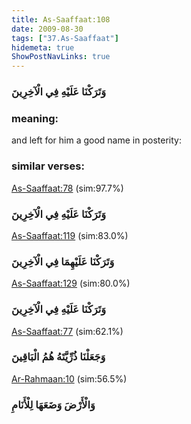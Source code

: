 ```yaml
---
title: As-Saaffaat:108
date: 2009-08-30
tags: ["37.As-Saaffaat"]
hidemeta: true 
ShowPostNavLinks: true 
---
```

### وَتَرَكْنَا عَلَيْهِ فِي الْآخِرِينَ
### meaning: 
and left for him a good name in posterity:
### similar verses: 

[As-Saaffaat:78](/37/78) (sim:97.7%)

### وَتَرَكْنَا عَلَيْهِ فِي الْآخِرِينَ

[As-Saaffaat:119](/37/119) (sim:83.0%)

### وَتَرَكْنَا عَلَيْهِمَا فِي الْآخِرِينَ

[As-Saaffaat:129](/37/129) (sim:80.0%)

### وَتَرَكْنَا عَلَيْهِ فِي الْآخِرِينَ

[As-Saaffaat:77](/37/77) (sim:62.1%)

### وَجَعَلْنَا ذُرِّيَّتَهُ هُمُ الْبَاقِينَ

[Ar-Rahmaan:10](/55/10) (sim:56.5%)

### وَالْأَرْضَ وَضَعَهَا لِلْأَنَامِ
